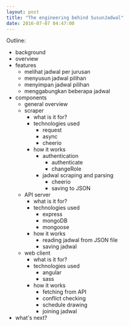 ```yaml
---
layout: post
title: "The engineering behind SusunJadwal"
date: 2016-07-07 04:47:00
---
```


Outline:

- background
- overview
- features
  - melihat jadwal per jurusan
  - menyusun jadwal pilihan
  - menyimpan jadwal pilihan
  - menggabungkan beberapa jadwal
- components
  - general overview
  - scraper
    - what is it for?
    - technologies used
      - request
      - async
      - cheerio
    - how it works
      - authentication
        - authenticate
        - changeRole
      - jadwal scraping and parsing
        - cheerio
        - saving to JSON
  - API server
    - what is it for?
    - technologies used
      - express
      - mongoDB
      - mongoose
    - how it works
      - reading jadwal from JSON file
      - saving jadwal
  - web client
    - what is it for?
    - technologies used
      - angular
      - sass
    - how it works
      - fetching from API
      - conflict checking
      - schedule drawing
      - joining jadwal
- what's next?
